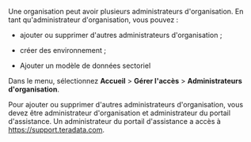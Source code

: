 Une organisation peut avoir plusieurs administrateurs d'organisation. En tant qu'administrateur d'organisation, vous pouvez :

-   ajouter ou supprimer d'autres administrateurs d'organisation ;

-   créer des environnement ;

-   Ajouter un modèle de données sectoriel

Dans le menu, sélectionnez **Accueil** \> **Gérer l'accès** \> **Administrateurs d'organisation**.

Pour ajouter ou supprimer d'autres administrateurs d'organisation, vous devez être administrateur d'organisation et administrateur du portail d'assistance. Un administrateur du portail d'assistance a accès à <https://support.teradata.com>.
